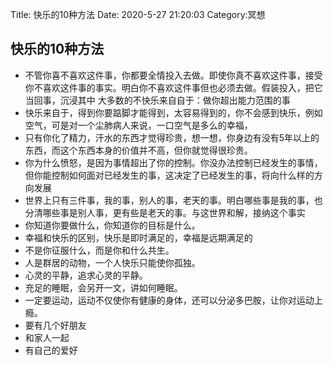 Title: 快乐的10种方法
Date: 2020-5-27 21:20:03
Category:冥想


## 快乐的10种方法
- 不管你喜不喜欢这件事，你都要全情投入去做。即使你真不喜欢这件事，接受你不喜欢这件事的事实。明白你不喜欢这件事但也必须去做。假装投入，把它当回事，沉浸其中
大多数的不快乐来自自于：做你超出能力范围的事
- 快乐来自于，得到你要踮脚才能得到，太容易得到的，你不会感到快乐，例如空气，可是对一个尘肺病人来说，一口空气是多么的幸福，
- 只有你化了精力，汗水的东西才觉得珍贵，想一想，你身边有没有5年以上的东西，而这个东西本身的价值并不高，但你就觉得很珍贵。
- 你为什么愤怒，是因为事情超出了你的控制。你没办法控制已经发生的事情，但你能控制如何面对已经发生的事，这决定了已经发生的事，将向什么样的方向发展
- 世界上只有三件事，我的事，别人的事，老天的事。明白哪些事是我的事，也分清哪些事是别人事，更有些是老天的事。与这世界和解，接纳这个事实
- 你知道你要做什么，你知道你的目标是什么。
- 幸福和快乐的区别，快乐是即时满足的，幸福是远期满足的
- 不是你征服什么，而是你和什么共生。
- 人是群居的动物，一个人快乐只能使你孤独。
- 心灵的平静，追求心灵的平静。
- 充足的睡眠，会另开一文，讲如何睡眠。
- 一定要运动，运动不仅使你有健康的身体，还可以分泌多巴胺，让你对运动上瘾。
- 要有几个好朋友
- 和家人一起
- 有自己的爱好

